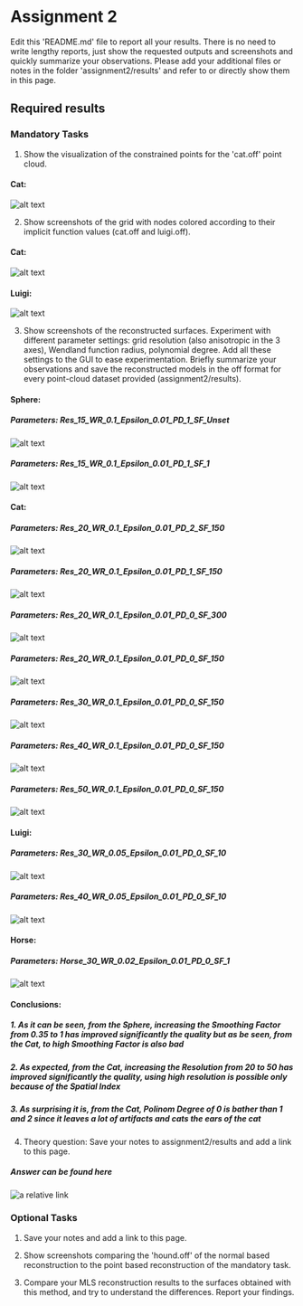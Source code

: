 # Assignment 2

Edit this 'README.md' file to report all your results. There is no need to write lengthy reports, just show the requested outputs and screenshots and quickly summarize your observations. Please add your additional files or notes in the folder 'assignment2/results' and refer to or directly show them in this page.

## Required results

### Mandatory Tasks
1) Show the visualization of the constrained points for the 'cat.off' point cloud.

#### Cat:<br/>
![alt text](Images/Q_1/Cat.GIF "Title")

2) Show screenshots of the grid with nodes colored according to their implicit function values (cat.off and luigi.off).

#### Cat:<br/>
![alt text](Images/Q_2/Cat.JPG "Title")

#### Luigi:<br/>
![alt text](Images/Q_2/Luigi.JPG "Title")

3) Show screenshots of the reconstructed surfaces. Experiment with different parameter settings: grid resolution (also anisotropic in the 3 axes), Wendland function radius, polynomial degree. Add all these settings to the GUI to ease experimentation. Briefly summarize your observations and save the reconstructed models in the off format for every point-cloud dataset provided (assignment2/results).

#### Sphere:<br/>
##### Parameters: Res_15_WR_0.1_Epsilon_0.01_PD_1_SF_Unset <br/>
![alt text](Images/Q_3/Sphere_Res_15_WR_0.1_Epsilon_0.01_PD_1_SF_Unset.JPG "Title")
##### Parameters: Res_15_WR_0.1_Epsilon_0.01_PD_1_SF_1 <br/>
![alt text](Images/Q_3/Sphere_Res_15_WR_0.1_Epsilon_0.01_PD_1_SF_1.JPG "Title")

#### Cat:<br/>
##### Parameters: Res_20_WR_0.1_Epsilon_0.01_PD_2_SF_150 <br/>
![alt text](Images/Q_3/Cat_Res_20_WR_0.1_Epsilon_0.01_PD_2_SF_150.JPG "Title")
##### Parameters: Res_20_WR_0.1_Epsilon_0.01_PD_1_SF_150 <br/>
![alt text](Images/Q_3/Cat_Res_20_WR_0.1_Epsilon_0.01_PD_1_SF_150.JPG "Title")
##### Parameters: Res_20_WR_0.1_Epsilon_0.01_PD_0_SF_300 <br/>
![alt text](Images/Q_3/Cat_Res_20_WR_0.1_Epsilon_0.01_PD_0_SF_300.JPG "Title")
##### Parameters: Res_20_WR_0.1_Epsilon_0.01_PD_0_SF_150 <br/>
![alt text](Images/Q_3/Cat_Res_20_WR_0.1_Epsilon_0.01_PD_0_SF_150.JPG "Title")
##### Parameters: Res_30_WR_0.1_Epsilon_0.01_PD_0_SF_150 <br/>
![alt text](Images/Q_3/Cat_Res_30_WR_0.1_Epsilon_0.01_PD_0_SF_150.JPG "Title")
##### Parameters: Res_40_WR_0.1_Epsilon_0.01_PD_0_SF_150 <br/>
![alt text](Images/Q_3/Cat_Res_40_WR_0.1_Epsilon_0.01_PD_0_SF_150.JPG "Title")
##### Parameters: Res_50_WR_0.1_Epsilon_0.01_PD_0_SF_150 <br/>
![alt text](Images/Q_3/Cat_Res_50_WR_0.1_Epsilon_0.01_PD_0_SF_150.JPG "Title")

#### Luigi:<br/>
##### Parameters: Res_30_WR_0.05_Epsilon_0.01_PD_0_SF_10 <br/>
![alt text](Images/Q_3/Luigi_Res_30_WR_0.05_Epsilon_0.01_PD_0_SF_10.JPG "Title")
##### Parameters: Res_40_WR_0.05_Epsilon_0.01_PD_0_SF_10 <br/>
![alt text](Images/Q_3/Luigi_Res_40_WR_0.05_Epsilon_0.01_PD_0_SF_10.JPG "Title")

#### Horse:<br/>
##### Parameters: Horse_30_WR_0.02_Epsilon_0.01_PD_0_SF_1 <br/>
![alt text](Images/Q_3/Horse_Res_30_WR_0.02_Epsilon_0.01_PD_0_SF_1.JPG "Title")

#### Conclusions:<br/>
##### 1. As it can be seen, from the Sphere, increasing the Smoothing Factor from 0.35 to 1 has improved significantly the quality but as be seen, from the Cat, to high Smoothing Factor is also bad <br/>
##### 2. As expected, from the Cat, increasing the Resolution from 20 to 50 has improved significantly the quality, using high resolution is possible only because of the Spatial Index <br/>
##### 3. As surprising it is, from the Cat, Polinom Degree of 0 is bather than 1 and 2 since it leaves a lot of artifacts and cats the ears of the cat <br/>

4) Theory question: Save your notes to assignment2/results and add a link to this page.
##### Answer can be found here
![a relative link](Results/Q_4)

### Optional Tasks

1) Save your notes and add a link to this page.

2) Show screenshots comparing the 'hound.off' of the normal based reconstruction to the point based reconstruction of the mandatory task.

3) Compare your MLS reconstruction results to the surfaces obtained with this method, and try to understand the differences. Report your findings.
